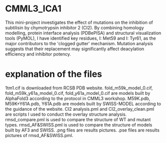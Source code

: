 # CMML3_ICA1
This mini-project investigates the effect of mutations on the inhibition of subtilisin by chymotrypsin inhibitor 2 (CI2). By combining homology modelling, protein interface analysis (PDBePISA) and structural visualization tools (PyMOL), I have identified key residues, I: Met59 and I: Tyr61, as the major contributors to the 'clogged gutter' mechanism. Mutation analysis suggests that their replacement may significantly affect deacylation efficiency and inhibitor potency.

# explanation of the files
1tm1.cif is downloaded from RCSB PDB website.
fold_m59k_model_0.cif, fold_m59k_y61a_model_0.cif, fold_y61a_model_0.cif are models built by AlphaFold3 according to the protocol in CMML3 workshop.
M59K.pdb, M59K+Y61A.pdb, Y61A.pdb are models built by SWISS-MODEL according to the guidance of the website.
CI2 analysis.pml and CI2_overlay_clean.pml are scripts I used to conduct the overlay structure analysis.
rmsd_compare.pml is used to compare the structure of WT and mutant types.
rmsd_AF&SWISS.pml is used to compare the structure of models built by AF3 and SWISS.
.png files are results pictures.
.pse files are results pictures of rmsd_AF&SWISS.pml.
